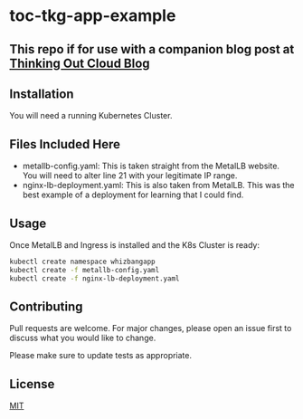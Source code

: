 # toc-tkg-app-example

## This repo if for use with a companion blog post at [Thinking Out Cloud Blog](https://thinkingoutcloud.org)

## Installation

You will need a running Kubernetes Cluster.

## Files Included Here

- metallb-config.yaml: This is taken straight from the MetalLB website. You will need to alter line 21 with your legitimate IP range.
- nginx-lb-deployment.yaml: This is also taken from MetalLB. This was the best example of a deployment for learning that I could find.

## Usage

Once MetalLB and Ingress is installed and the K8s Cluster is ready:

```bash
kubectl create namespace whizbangapp
kubectl create -f metallb-config.yaml
kubectl create -f nginx-lb-deployment.yaml
```

## Contributing

Pull requests are welcome. For major changes, please open an issue first to discuss what you would like to change.

Please make sure to update tests as appropriate.

## License

[MIT](https://choosealicense.com/licenses/mit/)
